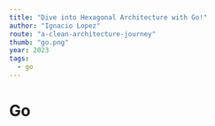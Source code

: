 ```yaml
---
title: "Dive into Hexagonal Architecture with Go!"
author: "Ignacio Lopez"
route: "a-clean-architecture-journey"
thumb: "go.png"
year: 2023
tags:
  - go
---
```

# Go